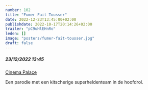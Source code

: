 ```yaml
---
number: 102
title: "Fumer Fait Tousser"
date: 2022-12-23T13:45:00+02:00
publishdate: 2022-10-17T20:14:26+02:00
trailer: "pC9uHlEHnRo"
leden: []
image: "posters/fumer-fait-tousser.jpg"
draft: false
---
```


##### 23/12/2022 13:45

[Cinema Palace](https://cinema-palace.be/nl/film/fumer-fait-tousser)

 Een parodie met een kitscherige superheldenteam in de hoofdrol.
 <!--more-->
